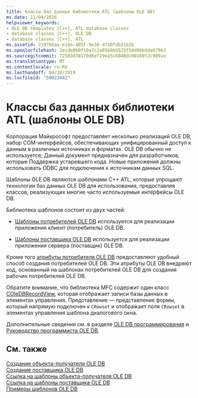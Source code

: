 ```yaml
---
title: Классы баз данных библиотеки ATL (шаблоны OLE DB)
ms.date: 11/04/2016
helpviewer_keywords:
- OLE DB templates [C++], ATL database classes
- database classes [C++], OLE DB
- database classes [C++], ATL
ms.assetid: 219766aa-e18a-405f-9e36-d7a0fdb31b2b
ms.openlocfilehash: 2ecde060f10a7c2a056869525f58d0bb4da67963
ms.sourcegitcommit: 72583d30170d6ef29ea5c6848dc00169f2c909aa
ms.translationtype: MT
ms.contentlocale: ru-RU
ms.lasthandoff: 04/18/2019
ms.locfileid: "59023442"
---
```

# <a name="atl-database-classes-ole-db-templates"></a>Классы баз данных библиотеки ATL (шаблоны OLE DB)

Корпорация Майкрософт предоставляет несколько реализаций OLE DB, набор COM-интерфейсов, обеспечивающих унифицированный доступ к данным в различных источниках и форматах.  OLE DB обычно не используется; Данный документ предназначен для разработчиков, которые Поддержка устаревшего кода. Новые приложения должны использовать ODBC для подключения к источникам данных SQL.

Шаблоны OLE DB являются шаблонами C++ ATL, которые упрощают технологии баз данных OLE DB для использования, предоставляя классов, реализующих многие часто используемые интерфейсы OLE DB.

Библиотека шаблонов состоит из двух частей:

- [Шаблоны потребителей OLE DB](../data/oledb/ole-db-consumer-templates-cpp.md) используется для реализации приложения клиент (потребитель) OLE DB.

- [Шаблоны поставщика OLE DB](../data/oledb/ole-db-provider-templates-cpp.md) используется для реализации приложения сервера (поставщик) OLE DB.

Кроме того [атрибуты потребителя OLE DB](../windows/ole-db-consumer-attributes.md) предоставляют удобный способ создания потребителей OLE DB. Эти атрибуты OLE DB внедряют код, основанный на шаблонах потребителей OLE DB для создания рабочих потребителей OLE DB.

Обратите внимание, что библиотека MFC содержит один класс [COleDBRecordView](../mfc/reference/coledbrecordview-class.md), которая отображает записи базы данных в элементах управления. Представление — представление формы, который напрямую подключен к `CRowset` и отображает поля `CRowset` в элементах управления шаблона диалогового окна.

Дополнительные сведения см. в разделе [OLE DB программирования](../data/oledb/ole-db-programming.md) и [Руководство программиста OLE DB](/sql/connect/oledb/ole-db/oledb-driver-for-sql-server-programming).

## <a name="see-also"></a>См. также

[Создание объекта-получателя OLE DB](../data/oledb/creating-an-ole-db-consumer.md)<br/>
[Создание поставщика OLE DB](../data/oledb/creating-an-ole-db-provider.md)<br/>
[Ссылка на шаблоны объекта-получателя OLE DB](../data/oledb/ole-db-consumer-templates-reference.md)<br/>
[Ссылка на шаблоны поставщика OLE DB](../data/oledb/ole-db-provider-templates-reference.md)<br/>
[Примеры шаблонов OLE DB](https://github.com/Microsoft/VCSamples)
